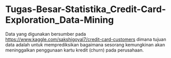 # Tugas-Besar-Statistika_Credit-Card-Exploration_Data-Mining
Data yang digunakan bersumber pada https://www.kaggle.com/sakshigoyal7/credit-card-customers dimana tujuan data adalah untuk memprediksikan bagaimana sesorang kemungkinan akan meninggalkan penggunaan kartu kredit (churn) pada perusahaan.

